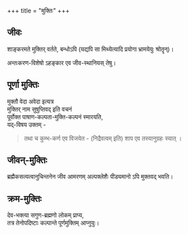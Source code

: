 +++
title = "मुक्तिः"
+++

## जीवः
शाङ्करमते मुक्तिर् वर्तते, बन्धोऽपि (यद्यपि सा मिथ्येत्यादि प्रयोगा भ्रामयेयुः श्रोतॄन्)। 

अन्तःकरण-विशेषो ऽहङ्कार एव जीव-स्थानियस् तेषु। 

## पूर्णा मुक्तिः
मुक्तौ वेदा अवेदा इत्यत्र  
मुक्तिर् नाम सुषुप्तिवद् इति वचनं  
पूर्वोक्त पाषाण-कल्पता-मुक्ति-कल्पनं स्मारयति,  
यद्-विषय उक्तम् - 

> तथा च कुम्भ-कर्ण एव विजयेत -
(निद्रैवत्वम् इति) शाप एव तस्यानुग्रहः स्यात् ।

## जीवन्-मुक्तिः
ब्रह्मैकसत्यत्वानुचिन्तनेन जीव आमरणम् अल्पक्लेशैः पीड्यमानो ऽपि मुक्तवद् भवति। 

## क्रम-मुक्तिः
देव-भक्त्या सगुण-ब्रह्मणो लोकम् प्राप्य,  
तत्र तेनोपदिष्टाः कल्पान्ते पूर्णमुक्तिम् आप्नुयुः। 
